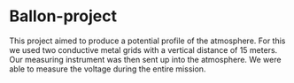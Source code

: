 # Ballon-project
This project aimed to produce a potential profile of the atmosphere. For this we used two conductive metal grids with a vertical distance of 15 meters. Our measuring instrument was then sent up into the atmosphere. We were able to measure the voltage during the entire mission.
